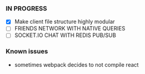 ### IN PROGRESS
- [x]  Make client file structure highly modular
- [ ]  FRIENDS NETWORK WITH NATIVE QUERIES
- [ ]  SOCKET.IO CHAT WITH REDIS PUB/SUB
### Known issues 
- sometimes webpack decides to not compile react
